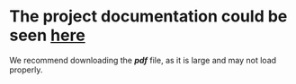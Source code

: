# The project documentation could be seen [here](https://github.com/GasanNazer/TFG-2021-Pict2Text2.0/blob/master/documentation/documentation/TFGPictos.pdf)
We recommend downloading the ***pdf*** file, as it is large and may not load properly.
